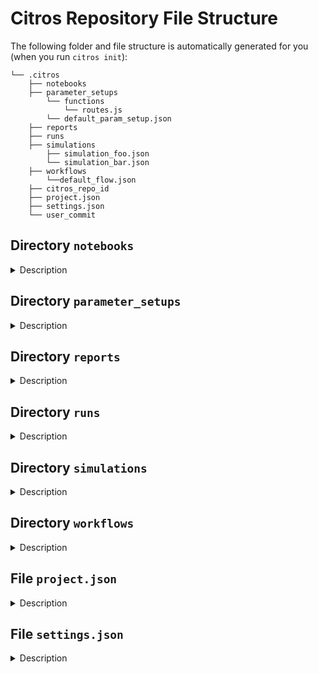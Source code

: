 # Citros Repository File Structure

The following folder and file structure is automatically generated for you (when you run `citros init`):

```
└── .citros
    ├── notebooks
    ├── parameter_setups
        └── functions
            └── routes.js
        └── default_param_setup.json
    ├── reports
    ├── runs
    ├── simulations
        ├── simulation_foo.json
        └── simulation_bar.json
    ├── workflows
        └──default_flow.json
    ├── citros_repo_id
    ├── project.json
    ├── settings.json
    └── user_commit

```

## Directory `notebooks`
<details>
  <summary>Description</summary>
  TODO
</details>

## Directory `parameter_setups`
<details>

<summary>Description</summary>

The `parameter_setups` directory stores your JSON-formatted parameter setup files. When you initialize your citros repository, a `default_param_setup.json` file is automatically generated. This file consolidates all the default parameters for every node across all the packages in your ROS project, providing a consolidated and easily accessible record of these parameters.

The file `default_param_setup.json` will not be overwritten during citros `init`, `run` or `status` commands. Nevertheless, it is recommended to duplicate this file under a different name within the `parameter_setups` directory before making any modifications. This practice ensures your custom setups are preserved and allows you to experiment with various parameter configurations.
    
The structured format of the parameter setup files streamlines both the understanding and alteration of parameters for each node in your ROS project. This becomes especially valuable when you're keen to explore the influence of different parameter values on your ROS project's behavior. Take, for instance, a static parameter value like 42. Instead of hard-coding it, you could use a *function object* to derive a value from a normal distribution centered at 42. The introduction of function objects broadens your horizons, enabling you to use any numpy function or even craft user-defined functions for meticulous computational adjustments. A prime example is when parameter values are intricate, making them cumbersome to hard-code; in such scenarios, you can devise a function to fetch them from a file. In essence, this newfound flexibility paves the way for limitless computational and manipulative possibilities for your parameters.
    
To learn how to add functions to parameter setups, please refer to the [Adding functions to parameter setup](/docs_cli/configuration/config_params.md) section.

</details>

## Directory `reports`
<details>
  <summary>Description</summary>
  TODO
</details>

## Directory `runs`
<details>
<summary>Description</summary>
The runs directory stores data and metadata about each run of your simulations. Its structure is as follows:

```
└── Simulation Name
    └── Batch Name
        └── Run ID
            ├── bag
                ├── simulation_foo.json
                └── simulation_bar.json
            ├── config
            ├── msgs
            ├── citros.log
            ├── environment.json
            ├── info.json
            └── metrics.csv
```
- Simulation Name: These directories are named after each of the simulations defined in the simulation files. For every simulation file that is run, a corresponding directory is created here. Each Simulation Name directory may include multiple Batch Name directories.

- Batch Name: This directory holds a batch of simulation runs. A batch consists of multiple runs of the same simulation with different parameters.

- Run ID: Each unique simulation run has its own directory, identified by a Run ID. Under this directory, there are several files and sub-directories:

- `bag`: This sub-directory holds the recorded data from the simulation run. It includes:

- bag_0.db3: This is a ROS bag file that contains all the messages that were sent during the simulation. The default bag format is `sqlite3` (hence the db3 postfix), but you may also use the `mcap` format. See [simulations](#directory-simulations).

- metadata.yaml: A file holding metadata information associated with the bag file.

- `config`: This sub-directory contains YAML files (pkg1.yaml, pkg2.yaml, etc.) for each package in your ROS project, detailing the actual parameters used in the simulation. If you used any functions in your parameter setup, the values appearing here will be those that were evaluated according to the function you defined.

- `msgs`: This sub-directory contains all the ROS msg files you may have in your project, each under yet another sub-directory with a name corresponding to the package the msg file belongs to.
            
- `citros.log`: A standard log file that was active during the simulation run, documenting actions and events throughout the simulation.
            
- `environment.json`: A file capturing a snapshot of your environment variables and Python packages at the time of the simulation run.

- `info.json`: A JSON file containing general metadata about the run, such as batch ID, batch name, datetime of the run, user's Git commit and branch information, and Citros' Git commit and branch information, as well as a hash of the bag file.

- `metrics.csv`: A CSV file recording system performance metrics during the simulation run, including CPU usage, total memory, available memory, used memory, and memory usage percentage.

These files collectively provide a comprehensive record of each simulation run, the conditions under which it was run, and the results it produced. This makes it easy to reproduce and understand the results of each simulation.

</details>

## Directory `simulations`
<details>
<summary>Description</summary>

The `simulations` directory stores your JSON-formatted simulation files.

A simulation json file is an auto-generated file corresponding to each launch file in your ROS project. For instance, a launch file named `foo.launch.py` will have a corresponding `simulation_foo.json` file. This file outlines the details necessary to run the corresponding simulation, specifying parameters, resources, and launch files.

Here's a breakdown of its typical structure and content:

- `description`: This is a descriptive field for the simulation setup. You can modify it to better describe your specific simulation.

- `parameter_setup`: This field points to the parameter setup JSON file that will be used for this simulation. By default, it points to `default_param_setup.json`, but you can point it to any custom parameter setup file you created in the `parameter_setups` directory.

- `launch_file`: Specifies the ROS launch file that will be used to start the simulation. For instance, `foo.launch.py`.

- `timeout`: This is the maximum time (in seconds) the simulation is allowed to run. The default is 60 seconds. If the simulation does not conclude within this timeframe, it will be terminated.

- `GPU`: Specifies the number of GPU resources required for the simulation. The default is 0, indicating that no GPU resources are needed.

- `CPU`: Specifies the number of CPU resources required for the simulation. The default is 2.

- `MEM`: Specifies the amount of memory required for the simulation in megabytes, e.g., 265.

- `storage_type`: This setting determines the storage format for the ROS bag files generated during the simulation's runs. The possible valid value are `SQLITE3` (default) and `MCAP`.

You can modify these fields to suit your simulation needs, just remember to save your customized version under a different name to prevent overwriting during citros `init`, `run`, or `status` commands.

</details>

## Directory `workflows`
<details>
<summary>Description</summary>

The `workflows` directory stores your JSON-formatted workflow files.

A flow.json file (e.g. `default_flow.json` which is auto-generated during `citros init`) is a user-crafted file used to automate and manage the flow of simulations in a citros repository. This file controls when the flow is triggered, which simulations are running, the post-processing analysis using Jupyter notebooks, and the recipients of the final reports. Here is a breakdown of its structure and content:

- `trigger`: This field specifies the event that initiates the flow. It is usually tied to some form of version control event, like a Git push, but can be configured according to the user's needs.

- `simulations`: This is an array of simulations to be run, specified as pairs of simulation name and the number of times to run them. For example, ["sim1", 17] means the simulation "sim1" will be run 17 times. Multiple simulations can be listed and each will be run the specified number of times.

- `notebooks`: This is a list of Jupyter notebooks used for post-processing analysis of the simulation results. For example, ["nb1.ipynb", "nb2.ipynb"] means these two notebooks will be run once the simulations complete, with the results used as their input data.

- `recipients`: This is a list of email addresses that will receive the reports generated from the notebooks' analysis.

The flow.json file helps to streamline and automate your citros repository by tying together simulation runs, data analysis, and report distribution into a single manageable file. You can customize it to suit the specifics of your project.

</details>

## File `project.json`
<details>
<summary>Description</summary>
The project.json file is a key component of your Citros repository. It contains metadata about your ROS project, and is automatically generated by the citros `init`, `run` and `status` commands. Here's a description of its top-level fields:

- `citros_cli_version`: The Citros CLI version installed.

- `cover`: A placeholder for a potential image that represents the project.

- `description`: A string for providing a detailed description of the project.

- `git`: The git repository URL associated with the project.

- `image`: A name that corresponds to the docker image of the project.

- `is_active`: A boolean flag indicating whether the project is active or not.

- `launches`: An array for storing metadata about launch files associated with the project. 
  
    **Note**: these are the global launch files, which are not associated with any specific package. Generally, they are less commonly used. For package launch files, see inside the list of [*packages*](#packages-array).

- `license`: A string indicating the license of the project.

- `name`: The name of the project. *Note*: this is the only field that you may edit and it will not be overwritten during subsequent citros commands.

- [`packages`](#packages-array): An array of objects that describe the ROS packages that exist within the project.

- `path`: The directory path to the project.

- `readme`: The contents of the project's README file.

- `tags`: An array of strings for tagging and categorizing the project.

#### `packages` Array

In the `packages` array, each object describes a specific package within the project. These objects contain similar information to the top-level fields, with additional fields:

- `maintainer`: The maintainer of the package.

- `maintainer_email`: The email address of the maintainer.

- [`nodes`](#nodes-array): An array of objects describing each node in the package, including their parameters and entry points.

- `package_xml`: The path to the package's XML file.

- `setup_py`: The path to the package's `setup.py` file. For python ROS projects only.

- `cmake`: The path to the package's `CMakeLists.txt` file. For C++ ROS projects only.

- `parameters`: An array of objects that describe the package-level parameters, i.e. parameters which are not associated with any node. As with node-level parameters, this includes their name, type, and value.

#### `nodes` Array

The `nodes` array contains objects that describe the ROS nodes within a package. Each object includes the following fields:

- `entry_point`: The entry point for the node, typically the function that should be executed when the node is run.

- `name`: The name of the node.

- `parameters`: An array of objects that describe the parameters associated with the node, including their name, type, and value.

- `path`: The path to the node's Python file.

</details>

## File `settings.json`
<details>
<summary>Description</summary>

The settings.json file holds configuration settings for your Citros repository. Here is a breakdown of each field in 
this file:

- `name`: The name of the current settings profile. This can be useful if you want to maintain different sets of settings for different contexts (e.g., 'default_settings', 'debug_settings', etc.).

- `force_message`: This is a boolean setting (in string format). If set to "True", it enforces that a descriptive message is provided for each batch of simulation runs. This can be helpful for keeping track of the purpose or characteristics of each run batch.

- `force_batch_name`: Similar to force_message, this is a boolean setting (in string format). If set to "True", it enforces that a unique name is provided for each batch of simulation runs. This can be useful for organizing and identifying different batches of runs.

</details>
